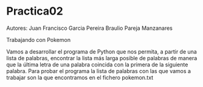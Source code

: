 # Practica02
Autores:
  Juan Francisco Garcia Pereira
  Braulio Pareja Manzanares

Trabajando con Pokemon

Vamos a desarrollar el programa de Python que nos permita, a partir de una lista de palabras, 
encontrar la lista más larga posible de palabras de manera que la última letra de
una palabra coincida con la primera de la siguiente palabra. Para probar el programa la lista de 
palabras con las que vamos a trabajar son la que encontramos en el fichero pokemon.txt
